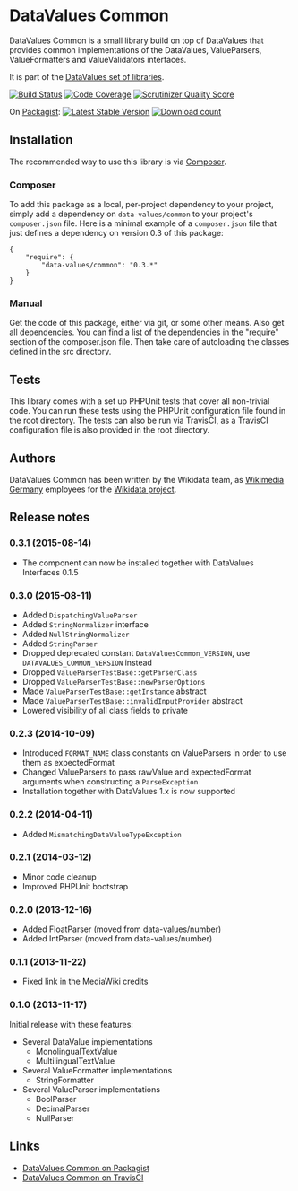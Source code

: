 # DataValues Common

DataValues Common is a small library build on top of DataValues that provides common
implementations of the DataValues, ValueParsers, ValueFormatters and ValueValidators interfaces.

It is part of the [DataValues set of libraries](https://github.com/DataValues).

[![Build Status](https://secure.travis-ci.org/DataValues/Common.png?branch=master)](http://travis-ci.org/DataValues/Common)
[![Code Coverage](https://scrutinizer-ci.com/g/DataValues/Common/badges/coverage.png?s=728b9287ebdd13fbe15255d4d55575c5b5d47b8f)](https://scrutinizer-ci.com/g/DataValues/Common/)
[![Scrutinizer Quality Score](https://scrutinizer-ci.com/g/DataValues/Common/badges/quality-score.png?s=3195539d2e929aafaefb4bc006fb0da6c09a4d2a)](https://scrutinizer-ci.com/g/DataValues/Common/)

On [Packagist](https://packagist.org/packages/data-values/common):
[![Latest Stable Version](https://poser.pugx.org/data-values/common/version.png)](https://packagist.org/packages/data-values/common)
[![Download count](https://poser.pugx.org/data-values/common/d/total.png)](https://packagist.org/packages/data-values/common)

## Installation

The recommended way to use this library is via [Composer](http://getcomposer.org/).

### Composer

To add this package as a local, per-project dependency to your project, simply add a
dependency on `data-values/common` to your project's `composer.json` file.
Here is a minimal example of a `composer.json` file that just defines a dependency on
version 0.3 of this package:

    {
        "require": {
            "data-values/common": "0.3.*"
        }
    }

### Manual

Get the code of this package, either via git, or some other means. Also get all dependencies.
You can find a list of the dependencies in the "require" section of the composer.json file.
Then take care of autoloading the classes defined in the src directory.

## Tests

This library comes with a set up PHPUnit tests that cover all non-trivial code. You can run these
tests using the PHPUnit configuration file found in the root directory. The tests can also be run
via TravisCI, as a TravisCI configuration file is also provided in the root directory.

## Authors

DataValues Common has been written by the Wikidata team, as [Wikimedia Germany](https://wikimedia.de)
employees for the [Wikidata project](https://wikidata.org/).

## Release notes

### 0.3.1 (2015-08-14)

* The component can now be installed together with DataValues Interfaces 0.1.5

### 0.3.0 (2015-08-11)

* Added `DispatchingValueParser`
* Added `StringNormalizer` interface
* Added `NullStringNormalizer`
* Added `StringParser`
* Dropped deprecated constant `DataValuesCommon_VERSION`, use `DATAVALUES_COMMON_VERSION` instead
* Dropped `ValueParserTestBase::getParserClass`
* Dropped `ValueParserTestBase::newParserOptions`
* Made `ValueParserTestBase::getInstance` abstract
* Made `ValueParserTestBase::invalidInputProvider` abstract
* Lowered visibility of all class fields to private

### 0.2.3 (2014-10-09)

* Introduced `FORMAT_NAME` class constants on ValueParsers in order to use them as expectedFormat
* Changed ValueParsers to pass rawValue and expectedFormat arguments when constructing a `ParseException`
* Installation together with DataValues 1.x is now supported

### 0.2.2 (2014-04-11)

* Added `MismatchingDataValueTypeException`

### 0.2.1 (2014-03-12)

* Minor code cleanup
* Improved PHPUnit bootstrap

### 0.2.0 (2013-12-16)

* Added FloatParser (moved from data-values/number)
* Added IntParser (moved from data-values/number)

### 0.1.1 (2013-11-22)

* Fixed link in the MediaWiki credits

### 0.1.0 (2013-11-17)

Initial release with these features:

* Several DataValue implementations
	* MonolingualTextValue
	* MultilingualTextValue
* Several ValueFormatter implementations
	* StringFormatter
* Several ValueParser implementations
	* BoolParser
	* DecimalParser
	* NullParser

## Links

* [DataValues Common on Packagist](https://packagist.org/packages/data-values/common)
* [DataValues Common on TravisCI](https://travis-ci.org/DataValues/Common)
